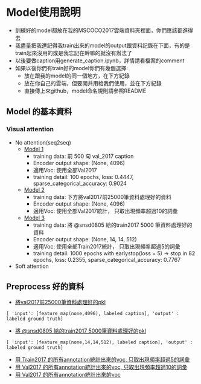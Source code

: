 # Model使用說明
* 訓練好的model都放在我的MSCOCO2017雲端資料夾裡面，你們應該都進得去
* 我盡量把我還記得我train出來的model的output跟資料記錄在下面，有的是train起來沒用的或是我忘記在幹嘛的就沒有辦法了
* 以後要做caption用generate_caption.ipynb，詳情請看檔案的comment
* 如果以後你們有train好的model你們有幾個選擇:
  * 放在跟我的model的同一個地方，在下方紀錄
  * 放在你自己的雲端，但要開共用給我們使用，並在下方紀錄
  * 直接傳上來github，model命名規則請參照README
## Model 的基本資料
### Visual attention
* No attention(seq2seq)
  * [Model 1](https://drive.google.com/file/d/1HS_-59ZPN-iFfhbZcXKBOc2O57YHE7L_/view?usp=sharing) 
    * training data: 前 500 句 val_2017 caption
    * Encoder output shape: (None, 4096)
    * 適用Voc: 使用全部Val2017
    * training detail: 100 epochs, loss: 0.4447, sparse_categorical_accuracy: 0.9024
  * [Model 2](https://drive.google.com/file/d/1--a87SVWD326r5raOMyRO-EusW9puaph/view?usp=sharing)
    * training data: 下方將val2017前25000筆資料處理好的資料
    * Encoder output shape: (None, 4096)
    * 適用Voc: 使用全部Val2017統計， 只取出現頻率超過10的詞彙
  * [Model 3](https://drive.google.com/file/d/1EZSKYim10Fa-CJAEhrzE2Og3X1CiPhRg/view?usp=sharing)
    * training data: 將 @snsd0805 給的train2017 5000 筆資料處理好的資料
    * Encoder output shape: (None, 14, 14, 512)
    * 適用Voc: 使用全部Train2017統計， 只取出現頻率超過5的詞彙
    * training detail: 1000 epochs with earlystop(loss = 5) -> stop in 82 epochs, loss: 0.2355, sparse_categorical_accuracy: 0.7767
* Soft attention
## Preprocess 好的資料
* [將val2017前25000筆資料處理好的pkl](https://drive.google.com/file/d/1mwQO6DgW_KFJvKQMlQb4bZWoXmx_igoT/view?usp=sharing)
```
[ 'input': [feature_map(none,4096), labeled caption], 'output' : labeled ground truth]
```
* [將 @snsd0805 給的train2017 5000筆資料處理好的pkl](https://drive.google.com/file/d/1--RoXq8R3fQMLkM1VNvCKA6m2NOHfwJJ/view?usp=sharing)
```
[ 'input': [feature_map(none,14,14,512), labeled caption], 'output' : labeled ground truth]
```
* [用 Train2017 的所有annotation統計出來的voc, 只取出現頻率超過5的詞彙](https://drive.google.com/file/d/1-4EFf00eOz5uuk5DtIWCz18lHwx1p-ar/view?usp=sharing)
* [用 Val2017 的所有annotation統計出來的voc, 只取出現頻率超過10的詞彙](https://drive.google.com/file/d/1uIbj_PhQBxa7-YTwkwj7Wlr4TfeFCHeM/view?usp=sharing)
* [用 Val2017 的所有annotation統計出來的voc](https://drive.google.com/file/d/1VcbEhK8XmsmtJy8gCtuqn70XF_7Z3HV4/view?usp=sharing)
